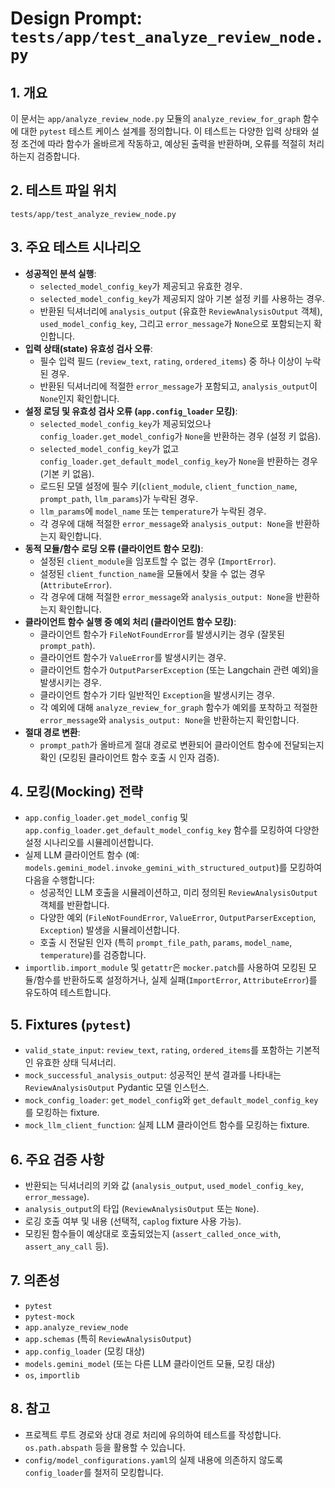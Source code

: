 # Design Prompt: `tests/app/test_analyze_review_node.py`

## 1. 개요
이 문서는 `app/analyze_review_node.py` 모듈의 `analyze_review_for_graph` 함수에 대한 `pytest` 테스트 케이스 설계를 정의합니다. 이 테스트는 다양한 입력 상태와 설정 조건에 따라 함수가 올바르게 작동하고, 예상된 출력을 반환하며, 오류를 적절히 처리하는지 검증합니다.

## 2. 테스트 파일 위치
`tests/app/test_analyze_review_node.py`

## 3. 주요 테스트 시나리오
-   **성공적인 분석 실행**:
    -   `selected_model_config_key`가 제공되고 유효한 경우.
    -   `selected_model_config_key`가 제공되지 않아 기본 설정 키를 사용하는 경우.
    -   반환된 딕셔너리에 `analysis_output` (유효한 `ReviewAnalysisOutput` 객체), `used_model_config_key`, 그리고 `error_message`가 `None`으로 포함되는지 확인합니다.
-   **입력 상태(state) 유효성 검사 오류**:
    -   필수 입력 필드 (`review_text`, `rating`, `ordered_items`) 중 하나 이상이 누락된 경우.
    -   반환된 딕셔너리에 적절한 `error_message`가 포함되고, `analysis_output`이 `None`인지 확인합니다.
-   **설정 로딩 및 유효성 검사 오류 (`app.config_loader` 모킹)**:
    -   `selected_model_config_key`가 제공되었으나 `config_loader.get_model_config`가 `None`을 반환하는 경우 (설정 키 없음).
    -   `selected_model_config_key`가 없고 `config_loader.get_default_model_config_key`가 `None`을 반환하는 경우 (기본 키 없음).
    -   로드된 모델 설정에 필수 키(`client_module`, `client_function_name`, `prompt_path`, `llm_params`)가 누락된 경우.
    -   `llm_params`에 `model_name` 또는 `temperature`가 누락된 경우.
    -   각 경우에 대해 적절한 `error_message`와 `analysis_output: None`을 반환하는지 확인합니다.
-   **동적 모듈/함수 로딩 오류 (클라이언트 함수 모킹)**:
    -   설정된 `client_module`을 임포트할 수 없는 경우 (`ImportError`).
    -   설정된 `client_function_name`을 모듈에서 찾을 수 없는 경우 (`AttributeError`).
    -   각 경우에 대해 적절한 `error_message`와 `analysis_output: None`을 반환하는지 확인합니다.
-   **클라이언트 함수 실행 중 예외 처리 (클라이언트 함수 모킹)**:
    -   클라이언트 함수가 `FileNotFoundError`를 발생시키는 경우 (잘못된 `prompt_path`).
    -   클라이언트 함수가 `ValueError`를 발생시키는 경우.
    -   클라이언트 함수가 `OutputParserException` (또는 Langchain 관련 예외)을 발생시키는 경우.
    -   클라이언트 함수가 기타 일반적인 `Exception`을 발생시키는 경우.
    -   각 예외에 대해 `analyze_review_for_graph` 함수가 예외를 포착하고 적절한 `error_message`와 `analysis_output: None`을 반환하는지 확인합니다.
-   **절대 경로 변환**:
    - `prompt_path`가 올바르게 절대 경로로 변환되어 클라이언트 함수에 전달되는지 확인 (모킹된 클라이언트 함수 호출 시 인자 검증).

## 4. 모킹(Mocking) 전략
-   `app.config_loader.get_model_config` 및 `app.config_loader.get_default_model_config_key` 함수를 모킹하여 다양한 설정 시나리오를 시뮬레이션합니다.
-   실제 LLM 클라이언트 함수 (예: `models.gemini_model.invoke_gemini_with_structured_output`)를 모킹하여 다음을 수행합니다:
    -   성공적인 LLM 호출을 시뮬레이션하고, 미리 정의된 `ReviewAnalysisOutput` 객체를 반환합니다.
    -   다양한 예외 (`FileNotFoundError`, `ValueError`, `OutputParserException`, `Exception`) 발생을 시뮬레이션합니다.
    -   호출 시 전달된 인자 (특히 `prompt_file_path`, `params`, `model_name`, `temperature`)를 검증합니다.
-   `importlib.import_module` 및 `getattr`은 `mocker.patch`를 사용하여 모킹된 모듈/함수를 반환하도록 설정하거나, 실제 실패(`ImportError`, `AttributeError`)를 유도하여 테스트합니다.

## 5. Fixtures (`pytest`)
-   `valid_state_input`: `review_text`, `rating`, `ordered_items`를 포함하는 기본적인 유효한 상태 딕셔너리.
-   `mock_successful_analysis_output`: 성공적인 분석 결과를 나타내는 `ReviewAnalysisOutput` Pydantic 모델 인스턴스.
-   `mock_config_loader`: `get_model_config`와 `get_default_model_config_key`를 모킹하는 fixture.
-   `mock_llm_client_function`: 실제 LLM 클라이언트 함수를 모킹하는 fixture.

## 6. 주요 검증 사항
-   반환되는 딕셔너리의 키와 값 (`analysis_output`, `used_model_config_key`, `error_message`).
-   `analysis_output`의 타입 (`ReviewAnalysisOutput` 또는 `None`).
-   로깅 호출 여부 및 내용 (선택적, `caplog` fixture 사용 가능).
-   모킹된 함수들이 예상대로 호출되었는지 (`assert_called_once_with`, `assert_any_call` 등).

## 7. 의존성
-   `pytest`
-   `pytest-mock`
-   `app.analyze_review_node`
-   `app.schemas` (특히 `ReviewAnalysisOutput`)
-   `app.config_loader` (모킹 대상)
-   `models.gemini_model` (또는 다른 LLM 클라이언트 모듈, 모킹 대상)
-   `os`, `importlib`

## 8. 참고
- 프로젝트 루트 경로와 상대 경로 처리에 유의하여 테스트를 작성합니다. `os.path.abspath` 등을 활용할 수 있습니다.
- `config/model_configurations.yaml`의 실제 내용에 의존하지 않도록 `config_loader`를 철저히 모킹합니다. 